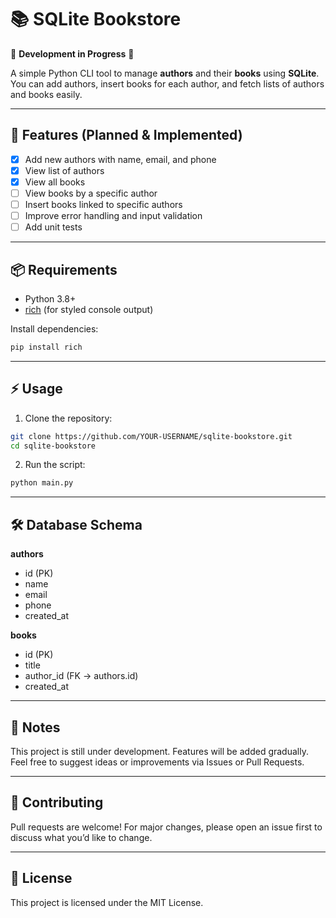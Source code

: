 # 📚 SQLite Bookstore

🚧 **Development in Progress** 🚧  

A simple Python CLI tool to manage **authors** and their **books** using **SQLite**.  
You can add authors, insert books for each author, and fetch lists of authors and books easily.  

---

## 🚀 Features (Planned & Implemented)
- [x] Add new authors with name, email, and phone  
- [x] View list of authors  
- [x] View all books  
- [ ] View books by a specific author  
- [ ] Insert books linked to specific authors  
- [ ] Improve error handling and input validation  
- [ ] Add unit tests  

---

## 📦 Requirements
- Python 3.8+  
- [rich](https://pypi.org/project/rich/) (for styled console output)  

Install dependencies:
```bash
pip install rich
````

---

## ⚡ Usage

1. Clone the repository:

```bash
git clone https://github.com/YOUR-USERNAME/sqlite-bookstore.git
cd sqlite-bookstore
```

2. Run the script:

```bash
python main.py
```

---

## 🛠 Database Schema

**authors**

* id (PK)
* name
* email
* phone
* created\_at

**books**

* id (PK)
* title
* author\_id (FK → authors.id)
* created\_at

---

## 📝 Notes

This project is still under development. Features will be added gradually.
Feel free to suggest ideas or improvements via Issues or Pull Requests.

---

## 🤝 Contributing

Pull requests are welcome! For major changes, please open an issue first to discuss what you’d like to change.

---

## 📄 License

This project is licensed under the MIT License.


